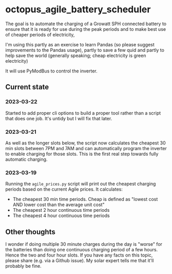 # octopus_agile_battery_scheduler

The goal is to automate the charging of a Growatt SPH connected battery to ensure that it is ready for use during the peak periods and to make best use of cheaper periods of electricity,

I'm using this partly as an exercise to learn Pandas (so please suggest improvements to the Pandas usage), partly to save a few quid and partly to help save the world (generally speaking; cheap electricity is green electricity)

It will use PyModBus to control the inverter.

## Current state

### 2023-03-22

Started to add proper cli options to build a proper tool rather than a script that does one job.  It's untidy but I will fix that later.

### 2023-03-21

As well as the longer slots below, the script now calculates the cheapest 30 min slots between 7PM and 7AM and can automatically program the inverter to enable charging for those slots.  This is the first real step towards fully automatic charging.

### 2023-03-19

Running the `agile_prices.py` script will print out the cheapest charging periods based on the current Agile prices.  It calculates:

- The cheapest 30 min time periods.  Cheap is defined as "lowest cost AND lower cost than the average unit cost"
- The cheapest 2 hour continuous time periods
- The cheapest 4 hour continuous time periods

## Other thoughts

I wonder if doing multiple 30 minute charges during the day is "worse" for the batteries than doing one continuous charging period of a few hours.  Hence the two and four hour slots.
If you have any facts on this topic, please share (e.g. via a Github issue).
My solar expert tells me that it'll probably be fine.

